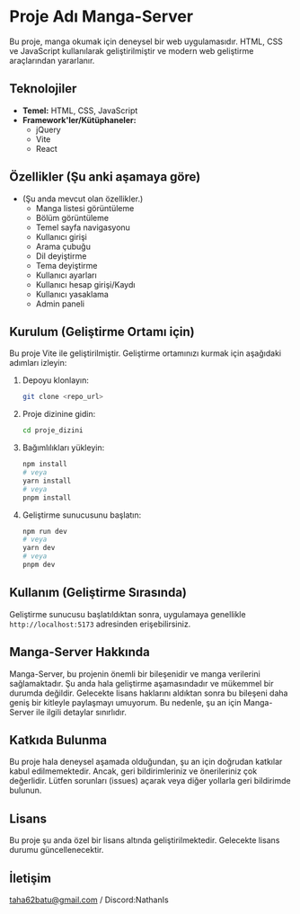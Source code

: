 # Proje Adı Manga-Server

Bu proje, manga okumak için deneysel bir web uygulamasıdır. HTML, CSS ve JavaScript kullanılarak geliştirilmiştir ve modern web geliştirme araçlarından yararlanır.

## Teknolojiler

*   **Temel:** HTML, CSS, JavaScript
*   **Framework'ler/Kütüphaneler:**
    *   jQuery
    *   Vite
    *   React

## Özellikler (Şu anki aşamaya göre)

*   (Şu anda mevcut olan özellikler.)
    *   Manga listesi görüntüleme
    *   Bölüm görüntüleme
    *   Temel sayfa navigasyonu
    *   Kullanıcı girişi
    *   Arama çubuğu
    *   Dil deyiştirme
    *   Tema deyiştirme
    *   Kullanıcı ayarları
    *   Kullanıcı hesap girişi/Kaydı
    *   Kullanıcı yasaklama
    *   Admin paneli

## Kurulum (Geliştirme Ortamı için)

Bu proje Vite ile geliştirilmiştir. Geliştirme ortamınızı kurmak için aşağıdaki adımları izleyin:

1.  Depoyu klonlayın:

    ```bash
    git clone <repo_url>
    ```

2.  Proje dizinine gidin:

    ```bash
    cd proje_dizini
    ```

3.  Bağımlılıkları yükleyin:

    ```bash
    npm install
    # veya
    yarn install
    # veya
    pnpm install
    ```

4.  Geliştirme sunucusunu başlatın:

    ```bash
    npm run dev
    # veya
    yarn dev
    # veya
    pnpm dev
    ```

## Kullanım (Geliştirme Sırasında)

Geliştirme sunucusu başlatıldıktan sonra, uygulamaya genellikle `http://localhost:5173` adresinden erişebilirsiniz.

## Manga-Server Hakkında

Manga-Server, bu projenin önemli bir bileşenidir ve manga verilerini sağlamaktadır. Şu anda hala geliştirme aşamasındadır ve mükemmel bir durumda değildir. Gelecekte lisans haklarını aldıktan sonra bu bileşeni daha geniş bir kitleyle paylaşmayı umuyorum. Bu nedenle, şu an için Manga-Server ile ilgili detaylar sınırlıdır.

## Katkıda Bulunma

Bu proje hala deneysel aşamada olduğundan, şu an için doğrudan katkılar kabul edilmemektedir. Ancak, geri bildirimleriniz ve önerileriniz çok değerlidir. Lütfen sorunları (issues) açarak veya diğer yollarla geri bildirimde bulunun.

## Lisans

Bu proje şu anda özel bir lisans altında geliştirilmektedir. Gelecekte lisans durumu güncellenecektir.

## İletişim

taha62batu@gmail.com / Discord:NathanIs
